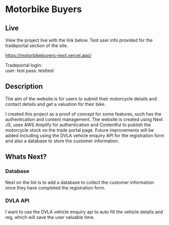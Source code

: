 # Motorbike Buyers

## Live

View the project live with the link below. Test user info provided for the tradeportal section of the site.

<https://motorbikebuyers-next.vercel.app/>

Tradeportal login:  
user: test
pass: testtest

## Description

The aim of the website is for users to submit their motorcycle details and contact details and get a valuation for their bike.

I created this project as a proof of concept for some features, such has the authentication and content management. The website is created using Next JS, uses AWS Amplify for authentication and Contentful to publish the motorcycle stock on the trade portal page. Future improvements will be added including using the DVLA vehicle enquiry API for the registration form and also a database to store the customer information.

## Whats Next?

### Database

Next on the list is to add a database to collect the customer information once they have completed the registration form.

### DVLA API

I want to use the DVLA vehicle enquiry api to auto fill the vehicle details and reg, which will save the user valuable time.

